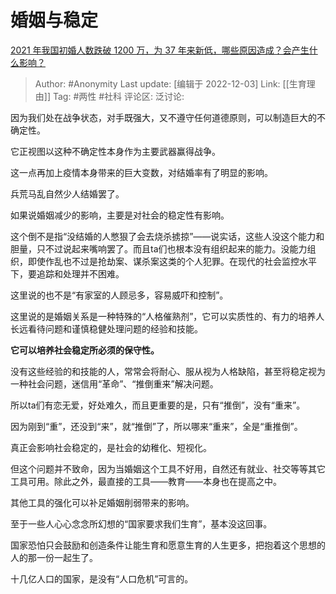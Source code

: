 # 婚姻与稳定
[2021 年我国初婚人数跌破 1200 万，为 37 年来新低，哪些原因造成？会产生什么影响？](https://www.zhihu.com/question/570130620/answer/2785687052)

> Author: #Anonymity
> Last update: [编辑于 2022-12-03]
> Link: [[生育理由]]
> Tag: #两性 #社科
> 评论区:
> 泛讨论:

因为我们处在战争状态，对手既强大，又不遵守任何道德原则，可以制造巨大的不确定性。

它正视图以这种不确定性本身作为主要武器赢得战争。

这一点再加上疫情本身带来的巨大变数，对结婚率有了明显的影响。

兵荒马乱自然少人结婚罢了。

如果说婚姻减少的影响，主要是对社会的稳定性有影响。

这个倒不是指“没结婚的人憋狠了会去烧杀掳掠”——说实话，这些人没这个能力和胆量，只不过说起来嘴响罢了。而且ta们也根本没有组织起来的能力。没能力组织，即使作乱也不过是抢劫案、谋杀案这类的个人犯罪。在现代的社会监控水平下，要追踪和处理并不困难。

这里说的也不是“有家室的人顾忌多，容易威吓和控制”。

这里说的是婚姻关系是一种特殊的“人格催熟剂”，它可以实质性的、有力的培养人长远看待问题和谨慎稳健处理问题的经验和技能。

**它可以培养社会稳定所必须的保守性。**

没有这些经验的和技能的人，常常会将耐心、服从视为人格缺陷，甚至将稳定视为一种社会问题，迷信用“革命”、“推倒重来”解决问题。

所以ta们有恋无爱，好处难久，而且更重要的是，只有“推倒”，没有“重来”。

因为刚到“重”，还没到“来”，就“推倒”了，所以哪来“重来”，全是“重推倒”。

真正会影响社会稳定的，是社会的幼稚化、短视化。

但这个问题并不致命，因为当婚姻这个工具不好用，自然还有就业、社交等等其它工具可用。除此之外，最直接的工具——教育——本身也在提高之中。

其他工具的强化可以补足婚姻削弱带来的影响。

至于一些人心心念念所幻想的“国家要求我们生育”，基本没这回事。

国家恐怕只会鼓励和创造条件让能生育和愿意生育的人生更多，把抱着这个思想的人的那一份一起生了。

十几亿人口的国家，是没有“人口危机”可言的。
